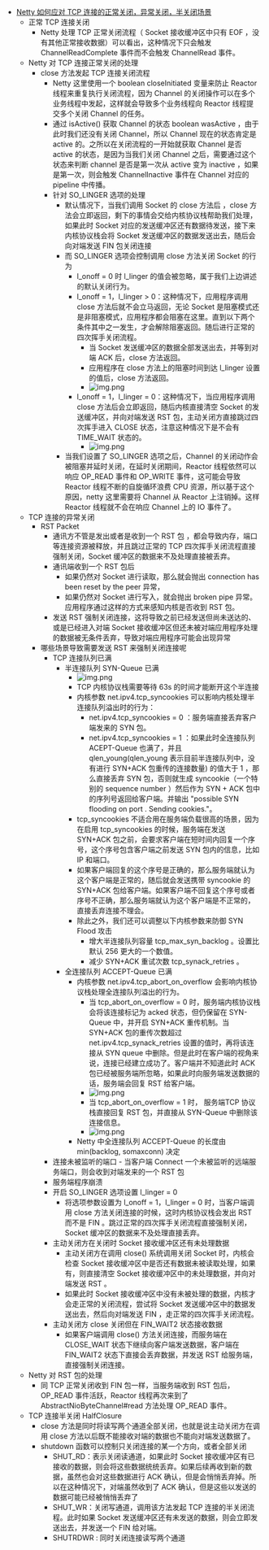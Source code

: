 
- [Netty 如何应对 TCP 连接的正常关闭，异常关闭，半关闭场景](https://mp.weixin.qq.com/s/2MW5xscY7j9_0byBFN47Vw)
  - 正常 TCP 连接关闭
    - Netty 处理 TCP 正常关闭流程（ Socket 接收缓冲区中只有 EOF ，没有其他正常接收数据）可以看出，这种情况下只会触发 ChannelReadComplete 事件而不会触发 ChannelRead 事件。
  - Netty 对 TCP 连接正常关闭的处理
    - close 方法发起 TCP 连接关闭流程
      - Netty 这里使用一个 boolean closeInitiated 变量来防止 Reactor 线程来重复执行关闭流程，因为 Channel 的关闭操作可以在多个业务线程中发起，这样就会导致多个业务线程向 Reactor 线程提交多个关闭 Channel 的任务。
      - 通过 isActive() 获取 Channel 的状态 boolean wasActive ，由于此时我们还没有关闭 Channel，所以 Channel 现在的状态肯定是 active 的。之所以在关闭流程的一开始就获取 Channel 是否 active 的状态，是因为当我们关闭 Channel 之后，需要通过这个状态来判断 channel 是否是第一次从 active 变为 inactive ，如果是第一次，则会触发 ChannelInactive 事件在 Channel 对应的 pipeline 中传播。
      - 针对 SO_LINGER 选项的处理
        - 默认情况下，当我们调用 Socket 的 close 方法后 ，close 方法会立即返回，剩下的事情会交给内核协议栈帮助我们处理，如果此时 Socket 对应的发送缓冲区还有数据待发送，接下来内核协议栈会将 Socket 发送缓冲区的数据发送出去，随后会向对端发送 FIN 包关闭连接
        - 而 SO_LINGER 选项会控制调用 close 方法关闭 Socket 的行为
          - l_onoff = 0 时 l_linger 的值会被忽略，属于我们上边讲述的默认关闭行为。
          - l_onoff = 1，l_linger > 0：这种情况下，应用程序调用 close 方法后就不会立马返回，无论 Socket 是阻塞模式还是非阻塞模式，应用程序都会阻塞在这里。直到以下两个条件其中之一发生，才会解除阻塞返回。随后进行正常的四次挥手关闭流程。
            - 当 Socket 发送缓冲区的数据全部发送出去，并等到对端 ACK 后，close 方法返回。
            - 应用程序在 close 方法上的阻塞时间到达 l_linger 设置的值后，close 方法返回。
            - ![img.png](netty_so_linger1.png)
          - l_onoff = 1，l_linger = 0：这种情况下，当应用程序调用 close 方法后会立即返回，随后内核直接清空 Socket 的发送缓冲区，并向对端发送 RST 包，主动关闭方直接跳过四次挥手进入 CLOSE 状态，注意这种情况下是不会有 TIME_WAIT 状态的。
            - ![img.png](netty_so_linger2.png)
        - 当我们设置了 SO_LINGER 选项之后，Channel 的关闭动作会被阻塞并延时关闭，在延时关闭期间，Reactor 线程依然可以响应 OP_READ 事件和 OP_WRITE 事件，这可能会导致 Reactor 线程不断的自旋循环浪费 CPU 资源，所以基于这个原因，netty 这里需要将 Channel 从 Reactor 上注销掉。这样 Reactor 线程就不会在响应 Channel 上的 IO 事件了。
  - TCP 连接的异常关闭
    - RST Packet
      - 通讯方不管是发出或者是收到一个 RST 包 ，都会导致内存，端口等连接资源被释放，并且跳过正常的 TCP 四次挥手关闭流程直接强制关闭，Socket 缓冲区的数据来不及处理直接被丢弃。
      - 通讯端收到一个 RST 包后
        - 如果仍然对 Socket 进行读取，那么就会抛出 connection has been reset by the peer 异常，
        - 如果仍然对 Socket 进行写入，就会抛出 broken pipe 异常。应用程序通过这样的方式来感知内核是否收到 RST 包。
      - 发送 RST 强制关闭连接，这将导致之前已经发送但尚未送达的、或是已经进入对端 Socket 接收缓冲区但还未被对端应用程序处理的数据被无条件丢弃，导致对端应用程序可能会出现异常
    - 哪些场景导致需要发送 RST 来强制关闭连接呢
      - TCP 连接队列已满
        - 半连接队列 SYN-Queue 已满
          - ![img.png](netty_syn_queue_full.png)
          - TCP 内核协议栈需要等待 63s 的时间才能断开这个半连接
          - 内核参数 net.ipv4.tcp_syncookies 可以影响内核处理半连接队列溢出时的行为：
            - net.ipv4.tcp_syncookies = 0 ：服务端直接丢弃客户端发来的 SYN 包。
            - net.ipv4.tcp_syncookies = 1 ：如果此时全连接队列 ACEPT-Queue 也满了，并且 qlen_young(qlen_young 表示目前半连接队列中，没有进行 SYN+ACK 包重传的连接数量) 的值大于 1 ，那么直接丢弃 SYN 包，否则就生成 syncookie（一个特别的 sequence number ）然后作为 SYN + ACK 包中的序列号返回给客户端。并输出 "possible SYN flooding on port . Sending cookies."。
          - tcp_syncookies 不适合用在服务端负载很高的场景，因为在启用 tcp_syncookies 的时候，服务端在发送 SYN+ACK 包之前，会要求客户端在短时间内回复一个序号，这个序号包含客户端之前发送 SYN 包内的信息，比如 IP 和端口。
          - 如果客户端回复的这个序号是正确的，那么服务端就认为这个客户端是正常的，随后就会发送携带 syncookie 的 SYN+ACK 包给客户端。如果客户端不回复这个序号或者序号不正确，那么服务端就认为这个客户端是不正常的，直接丢弃连接不理会。
          - 除此之外，我们还可以调整以下内核参数来防御 SYN Flood 攻击
            - 增大半连接队列容量 tcp_max_syn_backlog 。设置比默认 256 更大的一个数值。
            - 减少 SYN+ACK 重试次数 tcp_synack_retries 。
        - 全连接队列 ACCEPT-Queue 已满
          - 内核参数 net.ipv4.tcp_abort_on_overflow 会影响内核协议栈处理全连接队列溢出的行为。
            - 当 tcp_abort_on_overflow = 0 时，服务端内核协议栈会将该连接标记为 acked 状态，但仍保留在 SYN-Queue 中，并开启 SYN+ACK 重传机制。当 SYN+ACK 包的重传次数超过 net.ipv4.tcp_synack_retries 设置的值时，再将该连接从 SYN queue 中删除。但是此时在客户端的视角来说，连接已经建立成功了。客户端并不知道此时 ACK 包已经被服务端所忽略，如果此时向服务端发送数据的话，服务端会回复 RST 给客户端。
            - ![img.png](netty_accept_queue_full1.png)
            - 当 tcp_abort_on_overflow = 1 时， 服务端TCP 协议栈直接回复 RST 包，并直接从 SYN-Queue 中删除该连接信息。
            - ![img.png](netty_accept_queue_full2.png)
          - Netty 中全连接队列 ACCEPT-Queue 的长度由 min(backlog, somaxconn) 决定
      - 连接未被监听的端口 - 当客户端 Connect 一个未被监听的远端服务端口，则会收到对端发来的一个 RST 包
      - 服务端程序崩溃
      - 开启 SO_LINGER 选项设置 l_linger = 0
        - 将选项参数设置为 l_onoff = 1，l_linger = 0 时，当客户端调用 close 方法关闭连接的时候，这时内核协议栈会发出 RST 而不是 FIN 。跳过正常的四次挥手关闭流程直接强制关闭，Socket 缓冲区的数据来不及处理直接丢弃。
      - 主动关闭方在关闭时 Socket 接收缓冲区还有未处理数据
        - 主动关闭方在调用 close() 系统调用关闭 Socket 时，内核会检查 Socket 接收缓冲区中是否还有数据未被读取处理，如果有，则直接清空 Socket 接收缓冲区中的未处理数据，并向对端发送 RST 。
        - 如果此时 Socket 接收缓冲区中没有未被处理的数据，内核才会走正常的关闭流程，尝试将 Socket 发送缓冲区中的数据发送出去，然后向对端发送 FIN ，走正常的四次挥手关闭流程。
      - 主动关闭方 close 关闭但在 FIN_WAIT2 状态接收数据
        - 如果客户端调用 close() 方法关闭连接，而服务端在 CLOSE_WAIT 状态下继续向客户端发送数据，客户端在 FIN_WAIT2 状态下直接会丢弃数据，并发送 RST 给服务端，直接强制关闭连接。
  - Netty 对 RST 包的处理
    - 同 TCP 正常关闭收到 FIN 包一样，当服务端收到 RST 包后，OP_READ 事件活跃，Reactor 线程再次来到了 AbstractNioByteChannel#read 方法处理 OP_READ 事件。
  - TCP 连接半关闭 HalfClosure
    - close 方法是同时将读写两个通道全部关闭，也就是说主动关闭方在调用 close 方法以后既不能接收对端的数据也不能向对端发送数据了。
    - shutdown 函数可以控制只关闭连接的某一个方向，或者全部关闭
      - SHUT_RD：表示关闭读通道，如果此时 Socket 接收缓冲区有已接收的数据，则会将这些数据统统丢弃。如果后续再收到新的数据，虽然也会对这些数据进行 ACK 确认，但是会悄悄丢弃掉。所以在这种情况下，对端虽然收到了 ACK 确认，但是这些以发送的数据可能已经被悄悄丢弃了
      - SHUT_WR：关闭写通道，调用该方法发起 TCP 连接的半关闭流程。此时如果 Socket 发送缓冲区还有未发送的数据，则会立即发送出去，并发送一个 FIN 给对端。
      - SHUTRDWR : 同时关闭连接读写两个通道









